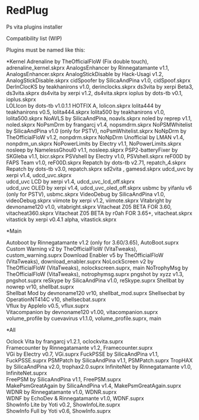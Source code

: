 # RedPlug
Ps vita plugins installer

 Compatibility list (WIP)
 
 Plugins must be named like this:

*Kernel
 Adrenaline by TheOfficialFloW (Fix double touch),  adrenaline_kernel.skprx
 AnalogsEnhancer by Rinnegatamante v1.1,  AnalogsEnhancer.skprx
 AnalogStickDisable by Hack-Usagi v1.2,  AnalogStickDisable.skprx
 cidSpoofer by SilicaAndPina v1.0,  cidSpoof.skprx
 DerInClocKS by teakhanirons v1.0,  derinclocks.skprx
 ds3vita by xerpi Beta3,  ds3vita.skprx
 ds4vita by xerpi v1.2,  ds4vita.skprx
 ioplus by dots-tb v0.1,  ioplus.skprx  
 LOLIcon by dots-tb v1.0.1.1 HOTFIX A,  lolicon.skprx
 lolita444 by teakhanirons v0.5,  lolita444.skprx
 lolita500 by teakhanirons v1.0,  lolita500.skprx
 NoAVLS by SilicaAndPina,  noavls.skprx
 noled by reprep v1.1,  noled.skprx
 NoPsmDrm by frangarcj v1.4,  nopsmdrm.skprx
 NoPSMWhitelist by SilicaAndPina v1.0 (only for PSTV),  noPsmWhitelist.skprx
 NoNpDrm by TheOfficialFloW v1.2, nonpdrm.skprx
 NoNpDrm Unofficial by LMAN v1.4, nonpdrm_un.skprx
 NoPowerLimits by Electry v1.1,  NoPowerLimits.skprx
 nosleep by NamelessGhoul0 v1.1,  nosleep.skprx
 PSP2-batteryFixer by SKGleba v1.1,  bicr.skprx
 PSVshell by Electry v1.0,  PSVshell.skprx
 reF00D by FAPS Team v1.0,  reF00D.skprx
 Repatch by dots-tb v2.71,  repatch_4.skprx
 Repatch by dots-tb v3.0,  repatch.skprx
 sd2vita , gamesd.skprx
 udcd_uvc by xerpi v1.4,  udcd_uvc.skprx  
 udcd_uvc LCD by xerpi v1.4,  udcd_uvc_lcd_off.skprx   
 udcd_uvc OLED by xerpi v1.4,  udcd_uvc_oled_off.skprx
 usbmc by yifanlu v6 (only for PSTV),  usbmc.skprx
 VideoDebug by SilicaAndPina v1.0,  videoDebug.skprx
 viimote by xerpi v1.2,  viimote.skprx
 Vitabright by devnoname120 v1.0,  vitabright.skprx 
 Vitacheat Z05 BETA FOR 3.60,  vitacheat360.skprx
 Vitacheat Z05 BETA by r0ah FOR 3.65+,  vitacheat.skprx
 vitastick by xerpi v0.4.1 alpha,  vitastick.skprx
 
*Main            

Autoboot by Rinnegatamante v1.2 (only for 3.60/3.65),  AutoBoot.suprx
Custom Warning v2 by TheOfficialFloW (VitaTweaks),  custom_warning.suprx
Download Enabler v5 by TheOfficialFloW (VitaTweaks),  download_enabler.suprx
NoLockScreen v2 by TheOfficialFloW (VitaTweaks),  nolockscreen.suprx,  main
NoTrophyMsg by TheOfficialFloW (VitaTweaks),  notrophymsg.suprx
pngshot by xyzz v1.3,  pngshot.suprx
reSkype by SilicaAndPina v1.0,  reSkype.suprx
Shellbat by nowrep vr10,  shellbat.suprx  
Shellbat Mod by devnoname120 vr10,  shellbat_mod.suprx
Shellsecbat by OperationNT414C v10,  shellsecbat.suprx  
Vflux by Applelo v0.5,  vflux.suprx  
Vitacompanion by devnoname120 v1.00,  vitacompanion.suprx
volume_profile by cuevavirus v1.1.0,  volume_profile.suprx,  main
 

*All

Oclock Vita by frangarcj v1.2.1,  oclockvita.suprx  
Framecounter by Rinnegatamante v1.2,  Framecounter.suprx  
VGi by Electry v0.7,  VGi.suprx
FuckPSSE by SilicaAndPina v1.1,  FuckPSSE.suprx
PSMPatch by SilicaAndPina v1.1,  PSMPatch.suprx
TropHAX by SilicaAndPina v2.0,  trophax2.0.suprx
InfiniteNet by Rinnegatamante v1.0,  InfiniteNet.suprx  
FreePSM by SilicaAndPina v1.1,  FreePSM.suprx  
MakePsmGreatAgain by SilicaAndPina v1.4,  MakePsmGreatAgain.suprx
WDNR by Rinnegatamante v1.0,  WDNR.suprx  
WDNF by EchoDev & Rinnegatamante v1.0,  WDNF.suprx  
ShowInfo Lite by Yoti v0.2,  ShowInfoLite.suprx  
ShowInfo Full by Yoti v0.6,  ShowInfo.suprx   
